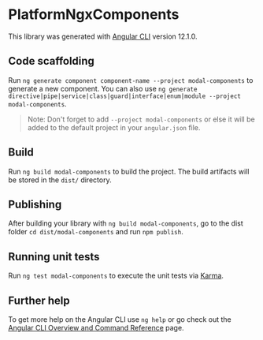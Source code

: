 # PlatformNgxComponents

This library was generated with [Angular CLI](https://github.com/angular/angular-cli) version 12.1.0.

## Code scaffolding

Run `ng generate component component-name --project modal-components` to generate a new component. You can also use `ng generate directive|pipe|service|class|guard|interface|enum|module --project modal-components`.
> Note: Don't forget to add `--project modal-components` or else it will be added to the default project in your `angular.json` file.

## Build

Run `ng build modal-components` to build the project. The build artifacts will be stored in the `dist/` directory.

## Publishing

After building your library with `ng build modal-components`, go to the dist folder `cd dist/modal-components` and run `npm publish`.

## Running unit tests

Run `ng test modal-components` to execute the unit tests via [Karma](https://karma-runner.github.io).

## Further help

To get more help on the Angular CLI use `ng help` or go check out the [Angular CLI Overview and Command Reference](https://angular.io/cli) page.

